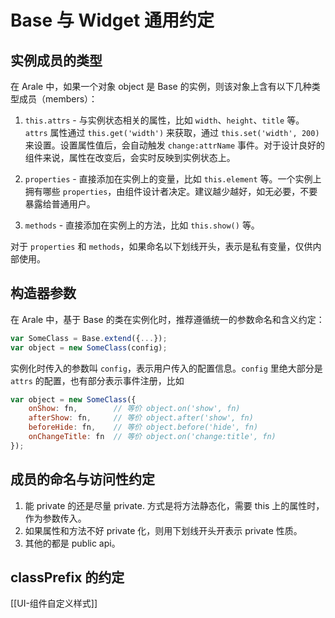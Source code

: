 # Base 与 Widget 通用约定


## 实例成员的类型

在 Arale 中，如果一个对象 object 是 Base 的实例，则该对象上含有以下几种类型成员（members）：

1. `this.attrs` - 与实例状态相关的属性，比如 `width`、`height`、`title` 等。`attrs` 属性通过 `this.get('width')` 来获取，通过 `this.set('width', 200)` 来设置。设置属性值后，会自动触发 `change:attrName` 事件。对于设计良好的组件来说，属性在改变后，会实时反映到实例状态上。

2. `properties` - 直接添加在实例上的变量，比如 `this.element` 等。一个实例上拥有哪些 `properties`，由组件设计者决定。建议越少越好，如无必要，不要暴露给普通用户。

3. `methods` - 直接添加在实例上的方法，比如 `this.show()` 等。

对于 `properties` 和 `methods`，如果命名以下划线开头，表示是私有变量，仅供内部使用。


## 构造器参数

在 Arale 中，基于 Base 的类在实例化时，推荐遵循统一的参数命名和含义约定：

```js
var SomeClass = Base.extend({...});
var object = new SomeClass(config);
```

实例化时传入的参数叫 `config`，表示用户传入的配置信息。`config` 里绝大部分是 `attrs` 的配置，也有部分表示事件注册，比如

```js
var object = new SomeClass({
    onShow: fn,        // 等价 object.on('show', fn)
    afterShow: fn,     // 等价 object.after('show', fn)
    beforeHide: fn,    // 等价 object.before('hide', fn)
    onChangeTitle: fn  // 等价 object.on('change:title', fn)
});
```


## 成员的命名与访问性约定

1. 能 private 的还是尽量 private. 方式是将方法静态化，需要 this 上的属性时，作为参数传入。
1. 如果属性和方法不好 private 化，则用下划线开头开表示 private 性质。
1. 其他的都是 public api。


## classPrefix 的约定

[[UI-组件自定义样式]]
